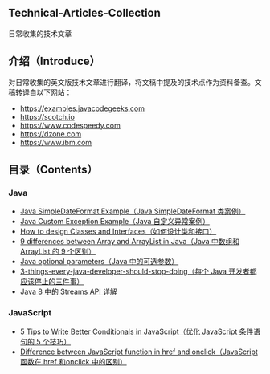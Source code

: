 ## Technical-Articles-Collection
日常收集的技术文章

## 介绍（Introduce）
对日常收集的英文版技术文章进行翻译，将文稿中提及的技术点作为资料备查。文稿转译自以下网站：
- https://examples.javacodegeeks.com
- https://scotch.io
- https://www.codespeedy.com
- https://dzone.com
- https://www.ibm.com

## 目录（Contents）
### Java
- [Java SimpleDateFormat Example（Java SimpleDateFormat 类案例）](Java/Java-SimpleDateFormat-Example.md)
- [Java Custom Exception Example（Java 自定义异常案例）](Java/Java-Custom-Exception-Example.md)
- [How to design Classes and Interfaces（如何设计类和接口）](Java/How-to-design-Classes-and-Interfaces.md)
- [9 differences between Array and ArrayList in Java（Java 中数组和 ArrayList 的 9 个区别）](Java/9-differences-between-Array-and-ArrayList-in-Java.md)
- [Java optional parameters（Java 中的可选参数）](Java/Java-optional-parameters.md)
- [3-things-every-java-developer-should-stop-doing（每个 Java 开发者都应该停止的三件事）](Java/3-things-every-java-developer-should-stop-doing.md)
- [Java 8 中的 Streams API 详解](Java/Java%208%20中的%20Streams%20API%20详解.md)

### JavaScript
- [5 Tips to Write Better Conditionals in JavaScript（优化 JavaScript 条件语句的 5 个技巧）](JavaScript/5-Tips-to-Write-Better-Conditionals-in-JavaScript.md)
- [Difference between JavaScript function in href and onclick（JavaScript 函数在 href 和onclick 中的区别）](JavaScript/Difference-between-JavaScript-function-in-href-and-onclick.md)
